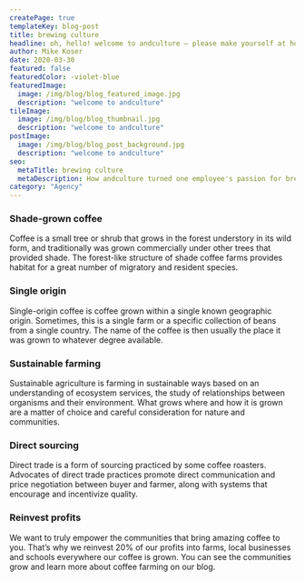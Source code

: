 ```yaml
---
createPage: true
templateKey: blog-post
title: brewing culture
headline: oh, hello! welcome to andculture — please make yourself at home.
author: Mike Koser
date: 2020-03-30
featured: false
featuredColor: -violet-blue
featuredImage:
  image: /img/blog/blog_featured_image.jpg
  description: "welcome to andculture"
tileImage:
  image: /img/blog/blog_thumbnail.jpg
  description: "welcome to andculture"
postImage:
  image: /img/blog/blog_post_background.jpg
  description: "welcome to andculture"
seo:
  metaTitle: brewing culture
  metaDescription: How andculture turned one employee's passion for brewing into a company exercise in teamwork, branding, and iterative improvement.
category: "Agency"
---
```

### Shade-grown coffee
Coffee is a small tree or shrub that grows in the forest understory in  its wild form, and traditionally was grown commercially under other trees  that provided shade. The forest-like structure of shade coffee farms  provides habitat for a great number of migratory and resident species.

### Single origin
Single-origin coffee is coffee grown within a single known geographic  origin. Sometimes, this is a single farm or a specific collection of  beans from a single country. The name of the coffee is then usually the  place it was grown to whatever degree available.

### Sustainable farming
Sustainable agriculture is farming in sustainable ways based on an  understanding of ecosystem services, the study of relationships between  organisms and their environment. What grows where and how it is grown are  a matter of choice and careful consideration for nature and communities.

### Direct sourcing
Direct trade is a form of sourcing practiced by some coffee roasters.  Advocates of direct trade practices promote direct communication and  price negotiation between buyer and farmer, along with systems that  encourage and incentivize quality.

### Reinvest profits
We want to truly empower the communities that bring amazing coffee to  you. That’s why we reinvest 20% of our profits into farms, local  businesses and schools everywhere our coffee is grown. You can see the  communities grow and learn more about coffee farming on our blog.
